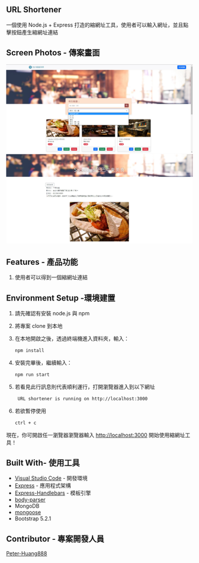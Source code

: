 ## URL Shortener
一個使用 Node.js + Express 打造的縮網址工具，使用者可以輸入網址，並且點擊按鈕產生縮網址連結

## Screen Photos - 傳案畫面
![image](https://github.com/Peter-Huang888/RESTAURANT-LIST/blob/main/public/img/homePage.jpg)
![image](https://github.com/Peter-Huang888/RESTAURANT-LIST/blob/main/public/img/restaurantInfo.jpg)

## Features - 產品功能
1. 使用者可以得到一個縮網址連結

## Environment Setup -環境建置
1. 請先確認有安裝 node.js 與 npm
2. 將專案 clone 到本地
3. 在本地開啟之後，透過終端機進入資料夾，輸入：

   ```bash
   npm install
   ```

4. 安裝完畢後，繼續輸入：

   ```bash
   npm run start
   ```

5. 若看見此行訊息則代表順利運行，打開瀏覽器進入到以下網址

   ```bash
    URL shortener is running on http://localhost:3000
   ```

6. 若欲暫停使用

   ```bash
   ctrl + c
   ```

現在，你可開啟任一瀏覽器瀏覽器輸入 [http://localhost:3000](http://localhost:3000) 開始使用縮網址工具！

## Built With- 使用工具
- [Visual Studio Code](https://visualstudio.microsoft.com/zh-hant/) - 開發環境
- [Express](https://www.npmjs.com/package/express) - 應用程式架構
- [Express-Handlebars](https://www.npmjs.com/package/express-handlebars) - 模板引擎
- [body-parser](https://www.npmjs.com/package/body-parser)
- MongoDB
- [mongoose](https://www.npmjs.com/package/mongoose)
- Bootstrap 5.2.1
## Contributor - 專案開發人員

[Peter-Huang888](https://github.com/Peter-Huang888)